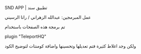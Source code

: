 SND APP | تطبيق سند

عمل المبرمجين: عبدالله الزهراني / رانا الرسيني


تم برمجة هذه الصفحات باستخدام
 
plugin "TeleportHQ"


ولكن وجد اغلاط كثيرة فتم تعديلها وتحسينها واضافة كومنتات لتوضيح الكود
